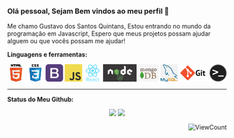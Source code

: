 ### Olá pessoal, Sejam Bem vindos ao meu perfil 👋

Me chamo Gustavo dos Santos Quintans, Estou entrando no mundo da programação em Javascript, Espero que meus projetos possam ajudar alguem ou que vocês possam me ajudar! 

**Linguagens e ferramentas:**

<p align="center">

  <div align="center">
    <code><img height="40" src="https://raw.githubusercontent.com/github/explore/80688e429a7d4ef2fca1e82350fe8e3517d3494d/topics/html/html.png"></code> <code><img height="40" src="https://raw.githubusercontent.com/github/explore/80688e429a7d4ef2fca1e82350fe8e3517d3494d/topics/css/css.png"></code> <code><img height="40" src="https://raw.githubusercontent.com/github/explore/80688e429a7d4ef2fca1e82350fe8e3517d3494d/topics/bootstrap/bootstrap.png"></code> <code><img height="40" src="https://raw.githubusercontent.com/github/explore/80688e429a7d4ef2fca1e82350fe8e3517d3494d/topics/javascript/javascript.png"></code> <code><img height="40" src="https://raw.githubusercontent.com/devicons/devicon/master/icons/react/react-original-wordmark.svg"></code> <code><img height="40" src="./nodejs-logo.png"></code> <code><img height="40" src="./mongodb-logo.png"></code> <code><img height="40" src="./mysql.png"></code> <code><img height="40" src="./git.jpg"></code> <code><img height="40" src="https://raw.githubusercontent.com/github/explore/80688e429a7d4ef2fca1e82350fe8e3517d3494d/topics/terminal/terminal.png"></code>

  </div>
</p>

---

**Status do Meu Github:**

<p align="center">
  
  <img src="https://github-readme-stats.vercel.app/api?username=QuintansC&hide=stars&show_icons=true&theme=dark&line_height=40">
  <img src="https://github-readme-stats.vercel.app/api/top-langs/?username=QuintansC&count_private=true&theme=dark">

</p>


<div align="right">
  
![ViewCount](https://views.whatilearened.today/views/github/QuintansC/QuintansC.svg)

</div>
